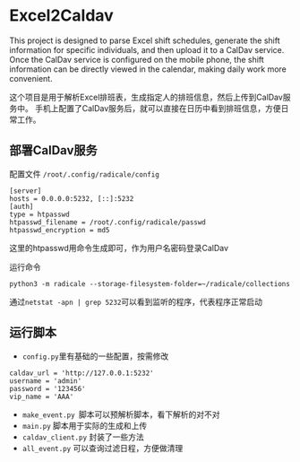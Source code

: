 # Excel2Caldav

This project is designed to parse Excel shift schedules, generate the shift information for specific individuals, and then upload it to a CalDav service. Once the CalDav service is configured on the mobile phone, the shift information can be directly viewed in the calendar, making daily work more convenient.

这个项目是用于解析Excel排班表，生成指定人的排班信息，然后上传到CalDav服务中。
手机上配置了CalDav服务后，就可以直接在日历中看到排班信息，方便日常工作。

## 部署CalDav服务
配置文件 `/root/.config/radicale/config`
```
[server]
hosts = 0.0.0.0:5232, [::]:5232
[auth]
type = htpasswd
htpasswd_filename = /root/.config/radicale/passwd
htpasswd_encryption = md5
```
这里的htpasswd用命令生成即可，作为用户名密码登录CalDav

运行命令
```
python3 -m radicale --storage-filesystem-folder=~/radicale/collections
```

通过`netstat -apn | grep 5232`可以看到监听的程序，代表程序正常启动

## 运行脚本
* `config.py`里有基础的一些配置，按需修改
```
caldav_url = 'http://127.0.0.1:5232'
username = 'admin'
password = '123456'
vip_name = 'AAA'
```
* `make_event.py `脚本可以预解析脚本，看下解析的对不对
* `main.py` 脚本用于实际的生成和上传
* `caldav_client.py` 封装了一些方法
* `all_event.py` 可以查询过滤日程，方便做清理